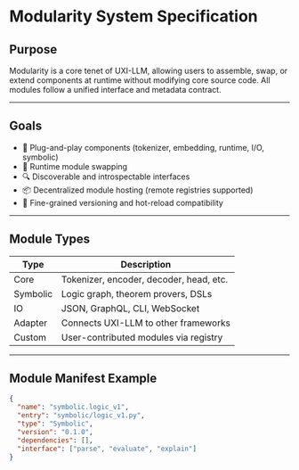 # Modularity System Specification

## Purpose

Modularity is a core tenet of UXI-LLM, allowing users to assemble, swap, or extend components at runtime without modifying core source code. All modules follow a unified interface and metadata contract.

---

## Goals

- 🔌 Plug-and-play components (tokenizer, embedding, runtime, I/O, symbolic)
- 🔁 Runtime module swapping
- 🔍 Discoverable and introspectable interfaces
- 📦 Decentralized module hosting (remote registries supported)
- 🧩 Fine-grained versioning and hot-reload compatibility

---

## Module Types

| Type        | Description                                 |
|-------------|---------------------------------------------|
| Core        | Tokenizer, encoder, decoder, head, etc.     |
| Symbolic    | Logic graph, theorem provers, DSLs          |
| IO          | JSON, GraphQL, CLI, WebSocket               |
| Adapter     | Connects UXI-LLM to other frameworks         |
| Custom      | User-contributed modules via registry       |

---

## Module Manifest Example

```json
{
  "name": "symbolic.logic_v1",
  "entry": "symbolic/logic_v1.py",
  "type": "Symbolic",
  "version": "0.1.0",
  "dependencies": [],
  "interface": ["parse", "evaluate", "explain"]
}
